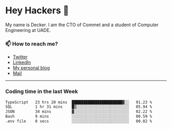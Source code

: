 # Hey Hackers 👋

My name is Decker. I am the CTO of Commet and a student of Computer Engineering at UADE.

### 📫 How to reach me?
- [Twitter](https://x.com/0xDecker) 
- [LinkedIn](https://www.linkedin.com/in/decker-urbano/) 
- [My personal blog](http://decker.sh) 
- [Mail](mailto:me@decker.sh)

---

### Coding time in the last Week

<!--START_SECTION:waka-->

```txt
TypeScript   23 hrs 20 mins  ██████████████████████▓░░   91.23 %
SQL          1 hr 31 mins    █▒░░░░░░░░░░░░░░░░░░░░░░░   05.94 %
JSON         34 mins         ▓░░░░░░░░░░░░░░░░░░░░░░░░   02.22 %
Bash         9 mins          ░░░░░░░░░░░░░░░░░░░░░░░░░   00.59 %
.env file    0 secs          ░░░░░░░░░░░░░░░░░░░░░░░░░   00.02 %
```

<!--END_SECTION:waka-->
